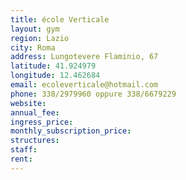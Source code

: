 ```yaml
---
title: école Verticale
layout: gym
region: Lazio
city: Roma
address: Lungotevere Flaminio, 67
latitude: 41.924979
longitude: 12.462684
email: ecoleverticale@hotmail.com
phone: 338/2979960 oppure 338/6679229
website: 
annual_fee: 
ingress_price: 
monthly_subscription_price: 
structures: 
staff: 
rent: 
---
```


